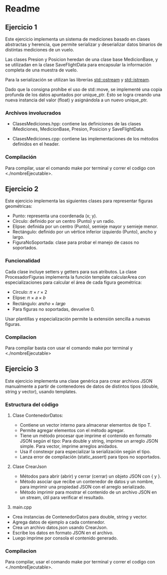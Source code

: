 # Readme

## Ejercicio 1

Este ejercicio implementa un sistema de mediciones basado en clases abstractas y herencia, que permite serializar y deserializar datos binarios de distintas mediciones de un vuelo. 

Las clases Presion y Posicion heredan de una clase base MedicionBase, y se utilizadan en la clase SaveFlightData para encapsular la información completa de una muestra de vuelo.

Para la serialización se utilizan las librerías <std::ostream> y <std::istream>.

Dado que la consigna prohíbe el uso de std::move, se implementé una copia profunda de los datos apuntados por unique_ptr. Esto se logra creando una nueva instancia del valor (float) y asignándola a un nuevo unique_ptr.

### Archivos involucrados
* ClasesMediciones.hpp: contiene las definiciones de las clases IMediciones, MedicionBase, Presion, Posicion y SaveFlightData.

* ClasesMediciones.cpp: contiene las implementaciones de los métodos definidos en el header.

### Compilación

Para compilar, usar el comando make por terminal y correr el codigo con <./nombreEjecutable>.

## Ejercicio 2

Este ejercicio implementa las siguientes clases para representar figuras geométricas:

- Punto: representa una coordenada (x; y).
- Círculo: definido por un centro (Punto) y un radio.
- Elipse: definida por un centro (Punto), semieje mayor y semieje menor.
- Rectángulo: definido por un vértice inferior izquierdo (Punto), ancho y largo.
- FiguraNoSoportada: clase para probar el manejo de casos no soportados.

### Funcionalidad
Cada clase incluye setters y getters para sus atributos. La clase ProcesadorFiguras implementa la función template calcularArea con especializaciones para calcular el área de cada figura geométrica:
- Círculo: 𝜋 × 𝑟 × 2 
- Elipse: 𝜋 × 𝑎 × 𝑏
- Rectángulo: 𝑎𝑛𝑐ℎ𝑜 × 𝑙𝑎𝑟𝑔𝑜
- Para figuras no soportadas, devuelve 0.

Usar plantillas y especialización permite la extensión sencilla a nuevas figuras.

### Compilacion

Para compilar basta con usar el comando make por terminal y <./nombreEjecutable>

## Ejercicio 3

Este ejercicio implementa una clase genérica para crear archivos JSON manualmente a partir de contenedores de datos de distintos tipos (double, string y vector<int>), usando templates.

### Estructura del código
1. Clase ContenedorDatos<T>: 
    - Contiene un vector interno para almacenar elementos de tipo T.
    - Permite agregar elementos con el método agregar.
    - Tiene un método procesar que imprime el contenido en formato JSON según el tipo:
        Para double y string, imprime un arreglo JSON simple.
        Para vector<int>, imprime arreglos anidados.
    - Usa if constexpr para especializar la serialización según el tipo.
    - Lanza error de compilación (static_assert) para tipos no soportados.

2. Clase CrearJson
    - Métodos para abrir (abrir) y cerrar (cerrar) un objeto JSON con { y }.
    - Método asociar que recibe un contenedor de datos y un nombre, para imprimir una propiedad JSON con el arreglo serializado.
    - Método imprimir para mostrar el contenido de un archivo JSON en un stream, útil para verificar el resultado.

3. main.cpp
* Crea instancias de ContenedorDatos para double, string y vector<int>.
* Agrega datos de ejemplo a cada contenedor.
* Crea un archivo datos.json usando CrearJson.
* Escribe los datos en formato JSON en el archivo.
* Luego imprime por consola el contenido generado.

### Compilacion

Para compilar, usar el comando make por terminal y correr el codigo con <./nombreEjecutable>.
